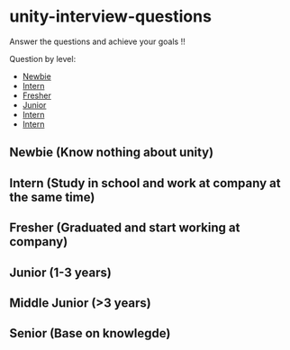 # unity-interview-questions
Answer the questions and achieve your goals !!

Question by level:
- [Newbie](#Newbie)
- [Intern](#Intern)
- [Fresher](#Fresher)
- [Junior](#Junior)
- [Intern](#Intern)
- [Intern](#Intern)
## Newbie (Know nothing about unity)

## Intern (Study in school and work at company at the same time)

## Fresher (Graduated and start working at company)

## Junior (1-3 years)

## Middle Junior (>3 years)

## Senior (Base on knowlegde)
